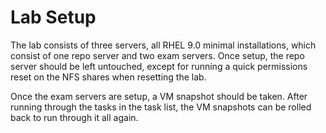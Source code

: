 # Lab Setup

The lab consists of three servers, all RHEL 9.0 minimal installations, which consist of one repo server and two exam servers. Once setup, the repo server should be left untouched, except for running a quick permissions reset on the NFS shares when resetting the lab.

Once the exam servers are setup, a VM snapshot should be taken. After running through the tasks in the task list, the VM snapshots can be rolled back to run through it all again.